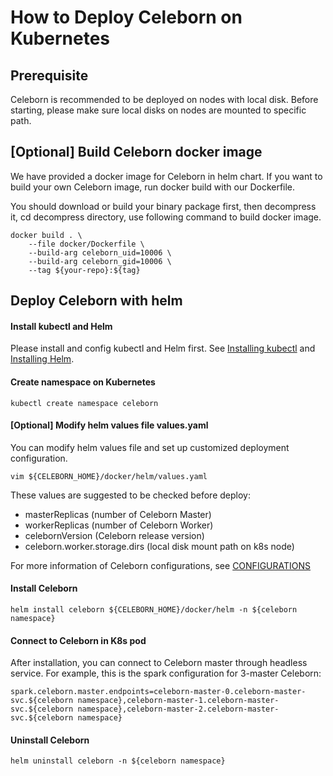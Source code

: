<!---
Licensed to the Apache Software Foundation (ASF) under one or more
contributor license agreements.  See the NOTICE file distributed with
this work for additional information regarding copyright ownership.
The ASF licenses this file to You under the Apache License, Version 2.0
(the "License"); you may not use this file except in compliance with
the License.  You may obtain a copy of the License at

   http://www.apache.org/licenses/LICENSE-2.0

Unless required by applicable law or agreed to in writing, software
distributed under the License is distributed on an "AS IS" BASIS,
WITHOUT WARRANTIES OR CONDITIONS OF ANY KIND, either express or implied.
See the License for the specific language governing permissions and
limitations under the License.
-->

# How to Deploy Celeborn on Kubernetes

## Prerequisite
Celeborn is recommended to be deployed on nodes with local disk. Before starting, please make sure
local disks on nodes are mounted to specific path.

## [Optional] Build Celeborn docker image
We have provided a docker image for Celeborn in helm chart. If you want to build your own Celeborn
image, run docker build with our Dockerfile.

You should download or build your binary package first, then decompress it, cd decompress directory,
use following command to build docker image.

```
docker build . \
    --file docker/Dockerfile \
    --build-arg celeborn_uid=10006 \
    --build-arg celeborn_gid=10006 \
    --tag ${your-repo}:${tag}
```

## Deploy Celeborn with helm

#### Install kubectl and Helm

Please install and config kubectl and Helm first. See [Installing kubectl](https://kubernetes.io/docs/tasks/tools/#kubectl)
and [Installing Helm](https://helm.sh/docs/intro/install/).

#### Create namespace on Kubernetes
```
kubectl create namespace celeborn
```

#### [Optional] Modify helm values file values.yaml
You can modify helm values file and set up customized deployment configuration.
```
vim ${CELEBORN_HOME}/docker/helm/values.yaml
```
These values are suggested to be checked before deploy:  
- masterReplicas (number of Celeborn Master)
- workerReplicas (number of Celeborn Worker)
- celebornVersion (Celeborn release version)
- celeborn.worker.storage.dirs (local disk mount path on k8s node)

For more information of Celeborn configurations, see [CONFIGURATIONS](../CONFIGURATION_GUIDE.md)

#### Install Celeborn
```
helm install celeborn ${CELEBORN_HOME}/docker/helm -n ${celeborn namespace}
```

#### Connect to Celeborn in K8s pod
After installation, you can connect to Celeborn master through headless service. For example,
this is the spark configuration for 3-master Celeborn:
```
spark.celeborn.master.endpoints=celeborn-master-0.celeborn-master-svc.${celeborn namespace},celeborn-master-1.celeborn-master-svc.${celeborn namespace},celeborn-master-2.celeborn-master-svc.${celeborn namespace}
```

#### Uninstall Celeborn
```
helm uninstall celeborn -n ${celeborn namespace}
```